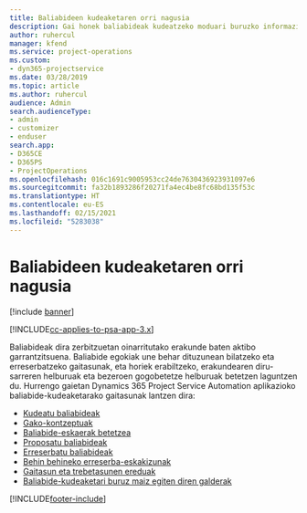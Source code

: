 ```yaml
---
title: Baliabideen kudeaketaren orri nagusia
description: Gai honek baliabideak kudeatzeko moduari buruzko informazioa eskaintzen du.
author: ruhercul
manager: kfend
ms.service: project-operations
ms.custom:
- dyn365-projectservice
ms.date: 03/28/2019
ms.topic: article
ms.author: ruhercul
audience: Admin
search.audienceType:
- admin
- customizer
- enduser
search.app:
- D365CE
- D365PS
- ProjectOperations
ms.openlocfilehash: 016c1691c9005953cc24de7630436923931097e6
ms.sourcegitcommit: fa32b1893286f20271fa4ec4be8fc68bd135f53c
ms.translationtype: HT
ms.contentlocale: eu-ES
ms.lasthandoff: 02/15/2021
ms.locfileid: "5283038"
---
```

# <a name="resource-management-home-page"></a>Baliabideen kudeaketaren orri nagusia

[!include [banner](../includes/psa-now-project-operations.md)]

[!INCLUDE[cc-applies-to-psa-app-3.x](../includes/cc-applies-to-psa-app-3x.md)]

Baliabideak dira zerbitzuetan oinarritutako erakunde baten aktibo garrantzitsuena. Baliabide egokiak une behar dituzunean bilatzeko eta erreserbatzeko gaitasunak, eta horiek erabiltzeko, erakundearen diru-sarreren helburuak eta bezeroen gogobetetze helburuak betetzen laguntzen du. Hurrengo gaietan Dynamics 365 Project Service Automation aplikazioko baliabide-kudeaketarako gaitasunak lantzen dira:

- [Kudeatu baliabideak](manage-resources.md)
- [Gako-kontzeptuak](reports-key-concepts.md)
- [Baliabide-eskaerak betetzea](resource-management-fulfill-requests.md)
- [Proposatu baliabideak](resource-management-propose-resources.md)
- [Erreserbatu baliabideak](resource-management-book-resources-scheduleboard.md)
- [Behin behineko erreserba-eskakizunak](resource-management-softbook-requirements.md)
- [Gaitasun eta trebetasunen ereduak](resource-management-skills-proficiency.md)
- [Baliabide-kudeaketari buruz maiz egiten diren galderak](resource-management-faq.md)


[!INCLUDE[footer-include](../includes/footer-banner.md)]